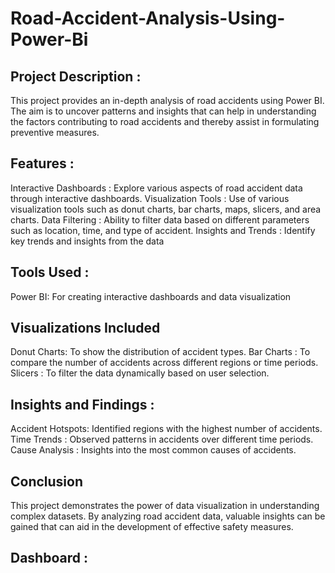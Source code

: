 # Road-Accident-Analysis-Using-Power-Bi
## Project Description :
This project provides an in-depth analysis of road accidents using Power BI. The aim is to uncover patterns and insights that can help in understanding the factors contributing to road accidents and thereby assist in formulating preventive measures.

##  Features :
Interactive Dashboards :  Explore various aspects of road accident data through interactive dashboards.
Visualization Tools :   Use of various visualization tools such as donut charts, bar charts, maps, slicers, and area charts.
Data Filtering  :       Ability to filter data based on different parameters such as location, time, and type of accident.
Insights and Trends :   Identify key trends and insights from the data
## Tools Used :
Power BI: For creating interactive dashboards and data visualization
## Visualizations Included
Donut Charts:  To show the distribution of accident types.
Bar Charts  :    To compare the number of accidents across different regions or time periods.
 Slicers    :      To filter the data dynamically based on user selection.
## Insights and Findings :
Accident Hotspots: Identified regions with the highest number of accidents.
Time Trends    :      Observed patterns in accidents over different time periods.
Cause Analysis : Insights into the most common causes of accidents.
## Conclusion
This project demonstrates the power of data visualization in understanding complex datasets. By analyzing road accident data, valuable insights can be gained that can aid in the development of effective safety measures.
## Dashboard :
